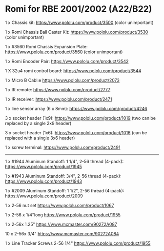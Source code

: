 # Romi for RBE 2001/2002 (A22/B22)

  1 x Chassis kit: https://www.pololu.com/product/3500 (color unimportant)
   
  1 x Romi Chassis Ball Caster Kit: https://www.pololu.com/product/3530 (color unimportant) 

  1 x #3560 Romi Chassis Expansion Plate: https://www.pololu.com/product/3560 (color unimportant)
  
  1 x Romi Encoder Pair: https://www.pololu.com/product/3542

  1 X 32u4 romi control board: https://www.pololu.com/product/3544

  1 x Micro B Cabl:e https://www.pololu.com/product/2073
 
  1 x IR remote: https://www.pololu.com/product/2777
  
  1 x IR receiver: https://www.pololu.com/product/2471 

  1 x line sensor array (6 x 8mm): https://www.pololu.com/product/4246
  
  3 x socket header (1x9): https://www.pololu.com/product/1019 (two can be replaced by a single 2x9 header)
  
  3 x socket header (1x6): https://www.pololu.com/product/1016 (can be replaced with a single 3x6 header)
  
  1 x screw terminal: https://www.pololu.com/product/2491

---

  1 x #1944 Aluminum Standoff: 1 1/4", 2-56 thread (4-pack): https://www.pololu.com/product/1945
  
  1 x #1943 Aluminum Standoff: 3/4", 2-56 thread (4-pack): https://www.pololu.com/product/1943

  1 x #2009 Aluminum Standoff: 1 1/2", 2-56 thread (4-pack): https://www.pololu.com/product/2009
  
  1 x 2-56 nut set https://www.pololu.com/product/1067
  
  1 x 2-56 x 1/4"long https://www.pololu.com/product/1955   
  
  1 x 2-56x 1.25" https://www.mcmaster.com/90272A087
  
  10 x 2-56x 3/4" https://www.mcmaster.com/90272A084
  
  1 x Line Tracker Screws 2-56 1/4" https://www.pololu.com/product/1955
